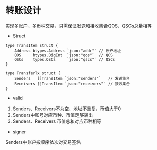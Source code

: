 # 转账设计

实现多账户，多币种交易，只需保证发送和接收集合QOS、QSCs总量相等

* Struct
```
type TransItem struct {
	Address btypes.Address `json:"addr"` // 账户地址
	QOS     btypes.BigInt  `json:"qos"`  // QOS
	QSCs    types.QSCs     `json:"qscs"` // QSCs
}

type TransferTx struct {
	Senders   []TransItem `json:"senders"`   // 发送集合
	Receivers []TransItem `json:"receivers"` // 接收集合
}
```

* valid

1. Senders、Receivers不为空，地址不重复，币值大于0
2. Senders中账号对应币种、币值足够转出
3. Senders、Receivers 币值总和对应币种相等

* signer

Senders中账户按顺序依次对交易签名